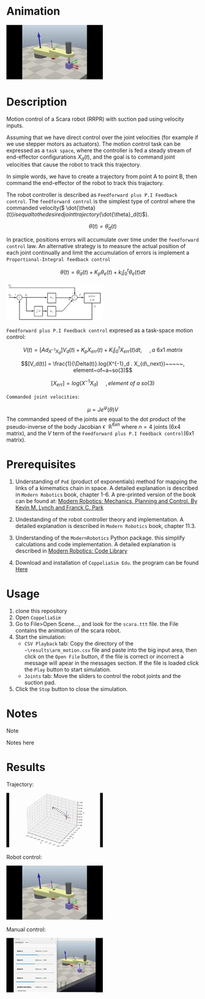 # Animation
<img src="https://github.com/javierandrango/RobotSimulation/blob/main/images/scara-csv.gif" width='50%'>

# Description
Motion control of a Scara robot (RRPR) with suction pad using velocity inputs.

Assuming that we have direct control over the joint velocities (for example if we use stepper motors as actuators). The motion control task can be expressed as a `task space`, where the controller is fed a steady stream of end-effector configurations $X_d(t)$, and the goal is to command joint velocities that cause the robot to track this trajectory. 

In simple words, we have to create a trajectory from point A to point B, then command the end-effector of the robot to track this trajactory.

The robot controller is described as `Feedforward plus P.I Feedback control`. The `feedforward control` is the simplest type of control where the commanded velocity($ \dot{\theta}(t)$) is equal to the desired joint trajectory($\dot{\theta}_d(t)$).

$$ \dot{\theta}(t) = \dot{\theta}_d(t)$$

In practice, positions errors will accumulate over time under the `feedforward control` law. An alternative strategy is to measure the actual position of each joint continually and limit the accumulation of errors is implement a `Proportional-Integral feedback control`

$$ \dot{\theta}(t) = \dot{\theta}_d(t) + K_p \theta_e(t) + k_i \int_{0}^{t} \theta_e(t)dt$$

<img src="https://github.com/javierandrango/RobotSimulation/blob/main/images/feedforwardPI_plus_feedback_control.png" width='50%'>


`Feedforward plus P.I Feedback control` expresed as a task-space motion control:

$$V(t) = [Ad_{X^{-1}X_d}]V_d(t)+K_pX_{err}(t)+K_i \int_{0}^{t}X_{err}(t)dt,~~~~~, a~ 6x1~matrix$$

$$[V_d(t)] = \frac{1}{\Delta(t)}.log(X^{-1}_d . X_{d\_next})~~~~~, element~of~a~so(3)$$

$$[X_{err}]=log(X^{-1}X_d)~~~~~, element~of~a~so(3)$$

`Commanded joint velocities`:

$$\mu = Je^{\psi}(\theta)V$$
The commanded speed of the joints are equal to the dot product of the pseudo-inverse of the body Jacobian $\epsilon ~~\mathbb{R}^{6xn}$ where $n=4$ joints (6x4 matrix), and the $V$ term of the `Feedforward plus P.I Feedback control`(6x1 matrix).

# Prerequisites 
1. Understanding of `PoE` (product of exponentials) method for mapping the links of a kimematics chain in space. A detailed explanation is described in `Modern Robotics` book, chapter 1-6. A pre-printed version of the book can be found at: 
<a href="https://hades.mech.northwestern.edu/images/7/7f/MR.pdf" target="_blank">Modern Robotics: Mechanics, Planning and Control. By Kevin M. Lynch and Franck C. Park</a>

2. Undestanding of the robot controller theory and implementation. A detailed explanation is described in `Modern Robotics` book, chapter 11.3.

3. Understanding of the `ModernRobotics` Python package. this simplify calculations and code implementation. A detailed explanation is described in <a href="https://github.com/NxRLab/ModernRobotics" target="_blank">Modern Robotics: Code Library</a>

4. Download and installation of `CoppeliaSim Edu`. the program can be found <a href="https://www.coppeliarobotics.com/" target="_blank">Here</a>
 

# Usage
1. clone this repository
2. Open `CoppeliaSim`
3. Go to File>Open Scene..., and look for the `scara.ttt` file. the File contains the animation of the scara robot.
4. Start the simulation:
    - `CSV Playback` tab: Copy the directory of the `~\results\arm_motion.csv` file and paste into the big input area, then click on the `Open File` button, if the file is correct or incorrect a message will apear in the messages section. If the file is loaded click the `Play` button to start simulation.
    - `Joints` tab: Move the sliders to control the robot joints and the suction pad.
5. Click the `Stop` button to close the simulation.       
    

# Notes
> [!NOTE]
> Notes here


# Results
Trajectory:

<img src="https://github.com/javierandrango/RobotSimulation/blob/main/images/trajectory.gif" width='50%'>

Robot control:

<img src="https://github.com/javierandrango/RobotSimulation/blob/main/images/scara-csv.gif" width='50%'>

Manual control:

<img src="https://github.com/javierandrango/RobotSimulation/blob/main/images/scara-joints.gif" width='50%'>



